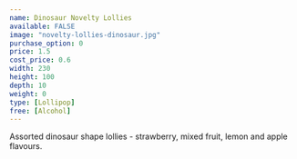 ```yaml
---
name: Dinosaur Novelty Lollies
available: FALSE
image: "novelty-lollies-dinosaur.jpg"
purchase_option: 0
price: 1.5
cost_price: 0.6
width: 230
height: 100
depth: 10
weight: 0
type: [Lollipop]
free: [Alcohol]
---
```

Assorted dinosaur shape lollies - strawberry, mixed fruit, lemon and apple flavours.
